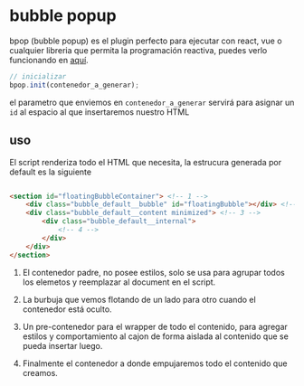 # bubble popup

bpop (bubble popup) es el plugin perfecto para ejecutar con react, vue o cualquier libreria que permita la programación reactiva, puedes verlo funcionando en [aquí](https://codepen.io/elimparable/pen/xrQqeO).

```JavaScript
// inicializar
bpop.init(contenedor_a_generar);
```
el parametro que enviemos en ```contenedor_a_generar``` servirá para asignar un ```id``` al espacio al que insertaremos nuestro HTML

## uso
El script renderiza todo el HTML que necesita, la estrucura generada por default es la siguiente
```HTML

<section id="floatingBubbleContainer"> <!-- 1 -->
    <div class="bubble_default__bubble" id="floatingBubble"></div> <!-- 2 -->
    <div class="bubble_default__content minimized"> <!-- 3 -->
        <div class="bubble_default__internal">
            <!-- 4 -->
        </div>
    </div>
</section>
```

1. El contenedor padre, no posee estilos, solo se usa para agrupar todos los elemetos y reemplazar al document en el script.

2. La burbuja que vemos flotando de un lado para otro cuando el contenedor está oculto.

3. Un pre-contenedor para el wrapper de todo el contenido, para agregar estilos y comportamiento al cajon de forma aislada al contenido que se pueda insertar luego.

4. Finalmente el contenedor a donde empujaremos todo el contenido que creamos.
